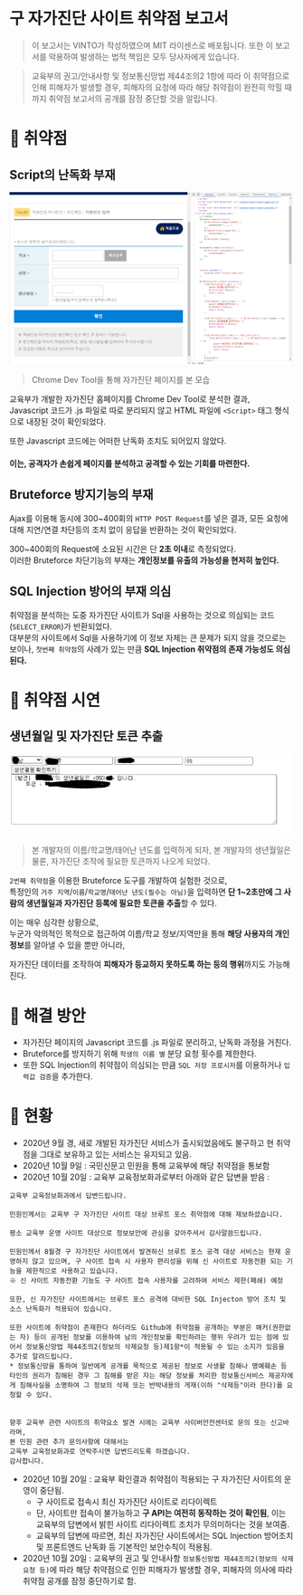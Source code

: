 # 구 자가진단 사이트 취약점 보고서
 > 이 보고서는 VINTO가 작성하였으며 MIT 라이센스로 배포됩니다.
 > 또한 이 보고서를 악용하여 발생하는 법적 책임은 모두 당사자에게 있습니다.

 > 교육부의 권고/안내사항 및 정보통신망법 제44조의2 1항에 따라 이 취약점으로 인해 피해자가 발생할 경우, 피해자의 요청에 따라 해당 취약점이 완전히 막힐 때까지 취약점 보고서의 공개를 잠정 중단할 것을 알립니다.

🔑 취약점
============
Script의 난독화 부재
------------
<img src="./selfCheckHomeHTML.png" alt="Chrome Dev Tool을 통해 자가진단 페이지를 본 모습" width="500"/>
   
 > Chrome Dev Tool을 통해 자가진단 페이지를 본 모습

교육부가 개발한 자가진단 홈페이지를 Chrome Dev Tool로 분석한 결과,   
Javascript 코드가 .js 파일로 따로 분리되지 않고 HTML 파일에 ```<Script>``` 태그 형식으로 내장된 것이 확인되었다.
   
또한 Javascript 코드에는 어떠한 난독화 조치도 되어있지 않았다.
   
#### 이는, 공격자가 손쉽게 페이지를 분석하고 공격할 수 있는 기회를 마련한다.

Bruteforce 방지기능의 부재
------------
Ajax를 이용해 동시에 300~400회의 ```HTTP POST Request```를 넣은 결과,
모든 요청에 대해 지연/연결 차단등의 조치 없이 응답을 반환하는 것이 확인되었다.   

300~400회의 Request에 소요된 시간은 단 **2초 이내**로 측정되었다.   
이러한 Bruteforce 차단기능의 부재는 **개인정보를 유출의 가능성을 현저히 높인다.**

SQL Injection 방어의 부재 의심
------------
취약점을 분석하는 도중 자가진단 사이트가 Sql을 사용하는 것으로 의심되는 코드(```SELECT_ERROR```)가 반환되었다.   
대부분의 사이트에서 Sql을 사용하기에 이 정보 자체는 큰 문제가 되지 않을 것으로는 보이나, ```첫번째 취약점```의 사례가 있는 만큼 **SQL Injection 취약점의 존재 가능성도 의심된다.**

🔐 취약점 시연
============
생년월일 및 자가진단 토큰 추출
------------
<img src="./Success_Tool.PNG" alt="Chrome Dev Tool을 통해 자가진단 페이지를 본 모습" width="500"/>
   
 > 본 개발자의 이름/학교명/태어난 년도를 입력하게 되자,
 > 본 개발자의 생년월일은 물론, 자가진단 조작에 필요한 토큰까지 나오게 되었다.


```2번째 취약점```을 이용한 Bruteforce 도구를 개발하여 실험한 것으로,   
특정인의 ```거주 지역```/```이름```/```학교명```/```태어난 년도(필수는 아님)```을 입력하면 **단 1~2초만에 그 사람의 생년월일과 자가진단 등록에 필요한 토큰을 추출**할 수 있다.   
   
이는 매우 심각한 상황으로,   
누군가 악의적인 목적으로 접근하여 이름/학교 정보/지역만을 통해 **해당 사용자의 개인정보**를 알아낼 수 있을 뿐만 아니라,   
   
자가진단 데이터를 조작하여 **피해자가 등교하지 못하도록 하는 등의 행위**까지도 가능해진다.

🔧 해결 방안
============
 * 자가진단 페이지의 Javascript 코드를 .js 파일로 분리하고, 난독화 과정을 거친다.
 * Bruteforce를 방지하기 위해 ```학생의 이름 별``` 분당 요청 횟수를 제한한다.
 * 또한 SQL Injection의 취약점이 의심되는 만큼 ```SQL 저장 프로시저```를 이용하거나 ```입력값 검증```을 추가한다.

🚧 현황
============
 * 2020년 9월 경, 새로 개발된 자가진단 서비스가 출시되었음에도 불구하고 현 취약점을 그대로 보유하고 있는 서비스는 유지되고 있음.
 * 2020년 10월 9일 : 국민신문고 민원을 통해 교육부에 해당 취약점을 통보함
 * 2020년 10월 20일 : 교육부 교육정보화과로부터 아래와 같은 답변을 받음 :
```
교육부 교육정보화과에서 답변드립니다.

민원인께서는 교육부 구 자가진단 사이트 대상 브루트 포스 취약점에 대해 제보하셨습니다.

평소 교육부 운영 사이트 대상으로 정보보안에 관심을 갖아주셔서 감사말씀드립니다.

민원인께서 8월경 구 자가진단 사이트에서 발견하신 브루트 포스 공격 대상 서비스는 현재 운영하지 않고 있으며, 구 사이트 접속 시 사용자 편리성을 위해 신 사이트로 자동전환 되는 기능을 제한적으로 사용하고 있습니다.
※ 신 사이트 자동전환 기능도 구 사이트 접속 사용자를 고려하여 서비스 제한(폐쇄) 예정

또한, 신 자가진단 사이트에서는 브루트 포스 공격에 대비한 SQL Injecton 방어 조치 및 소스 난독화가 적용되어 있습니다.

또한 사이트에 취약점이 존재한다 하더라도 Github에 취약점을 공개하는 부분은 해커(권한없는 자) 등이 공개된 정보를 이용하여 남의 개인정보를 확인하려는 행위 우려가 있는 점에 있어서 정보통신망법 제44조의2(정보의 삭제요청 등)제1항*이 적용될 수 있는 소지가 있음을 추가로 알려드립니다.
* 정보통신망을 통하여 일반에게 공개를 목적으로 제공된 정보로 사생활 침해나 명예훼손 등 타인의 권리가 침해된 경우 그 침해를 받은 자는 해당 정보를 처리한 정보통신서비스 제공자에게 침해사실을 소명하여 그 정보의 삭제 또는 반박내용의 게재(이하 "삭제등"이라 한다)를 요청할 수 있다.


향후 교육부 관련 사이트의 취약요소 발견 시에는 교육부 사이버안전센터로 문의 또는 신고바라며,
본 민원 관련 추가 문의사항에 대해서는
교육부 교육정보화과로 연락주시면 답변드리도록 하겠습니다.
감사합니다.
```
 * 2020년 10월 20일 : 교육부 확인결과 취약점이 적용되는 구 자가진단 사이트의 운영이 중단됨.
    * 구 사이트로 접속시 최신 자가진단 사이트로 리다이렉트
    * 단, 사이트만 접속이 불가능하고 **구 API는 여전히 동작하는 것이 확인됨**, 이는 교육부의 답변에서 밝힌 사이트 리다이렉트 조치가 무의미하다는 것을 보여줌.
    * 교육부의 답변에 따르면, 최신 자가진단 사이트에서는 SQL Injection 방어조치 및 프론트엔드 난독화 등 기본적인 보안수칙이 적용됨.
 * 2020년 10월 20일 : 교육부의 권고 및 안내사항 `정보통신망법 제44조의2(정보의 삭제요청 등)`에 따라 해당 취약점으로 인한 피해자가 발생할 경우, 피해자의 의사에 따라 취약점 공개를 잠정 중단하기로 함.